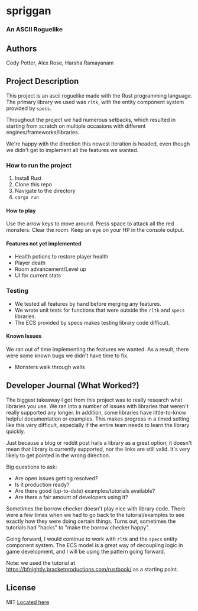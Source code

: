 # spriggan
### An ASCII Roguelike
## Authors
Cody Potter, Alex Rose, Harsha Ramayanam
## Project Description
This project is an ascii roguelike made with the Rust programming language. 
The primary library we used was `rltk`, with the entity component system
provided by `specs`. 

Throughout the project we had numerous setbacks, which resulted in
starting from scratch on multiple occasions with different engines/frameworks/libraries.

We're happy with the direction this newest iteration is headed, even though
we didn't get to implement all the features we wanted.

### How to run the project
1. Install Rust
2. Clone this repo
3. Navigate to the directory
4. `cargo run`

#### How to play
Use the arrow keys to move around.
Press space to attack all the red monsters.
Clear the room.
Keep an eye on your HP in the console output.

#### Features not yet implemented
- Health potions to restore player health
- Player death
- Room advancement/Level up
- UI for current stats

### Testing
- We tested all features by hand before merging any features. 
- We wrote unit tests for functions that were outside the `rltk` and `specs` libraries.
- The ECS provided by specs makes testing library code difficult.
#### Known Issues
We ran out of time implementing the features we wanted.
As a result, there were some known bugs we didn't have time to fix.
- Monsters walk through walls

## Developer Journal (What Worked?)
The biggest takeaway I got from this project was to really research what libraries you use.
We ran into a number of issues with libraries that weren't really supported any longer.
In addition, some libraries have little-to-know helpful documentation or examples. This makes 
progress in a timed setting like this very difficult, especially if the entire team needs
to learn the library quickly. 

Just because a blog or reddit post hails a library as a great option, it doesn't mean
that library is currently supported, nor the links are still valid. It's very likely
to get pointed in the wrong direction. 

Big questions to ask:
- Are open issues getting resolved?
- Is it production ready?
- Are there good (up-to-date) examples/tutorials available?
- Are there a fair amount of developers using it?

Sometimes the borrow checker doesn't play nice with library code. There were a few times
when we had to go back to the tutorial/examples to see exactly how they were doing
certain things. Turns out, sometimes the tutorials had "hacks" to "make the borrow checker happy".

Going forward, I would continue to work with `rltk` and the `specs` entity component system.
The ECS model is a great way of decoupling logic in game development, and I will be using
the pattern going forward.

Note: we used the tutorial at https://bfnightly.bracketproductions.com/rustbook/ as a starting point.

## License
MIT
[Located here](LICENSE)
